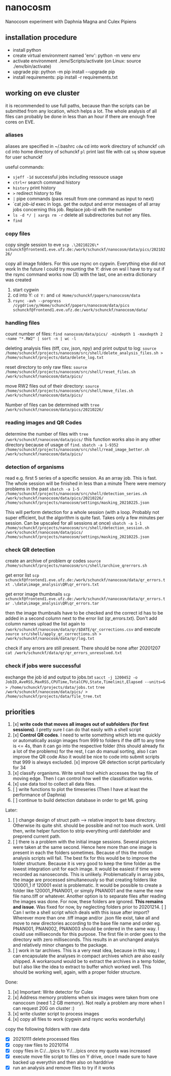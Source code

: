 # nanocosm

Nanocosm experiment with Daphnia Magna and Culex Pipiens

## installation procedure

+ install python
+ create virtual environment named 'env':  python -m venv env
+ activate environment ./env/Scripts/activate (on Linux: source ./env/bin/activate)
+ upgrade pip:   python -m pip install --upgrade pip
+ install requirements: pip install -r requirements.txt

## working on eve cluster

it is recommended to use full paths, because than the scripts can be submitted
from any location, which helps a lot. The whole analysis of all files can probably
be done in less than an hour if there are enough free cores on EVE.

### aliases

aliases are specified in ~/.bashrc
`cdw` cd into work directory of schunckf
`cdh` cd into home directory of schunckf
`pl`  print last file with cat
`sq`  show squeue for user schunckf

useful commands:

+ `sjeff -1d`   successful jobs including ressouce usage
+ `ctrl+r`      search command history
+ `history`     print history
+ `>`           redirect history to file
+ `|`           pipe commands (pass result from one command as input to next)
+ `cat *job-id* exec in logs. get the output and error messages of all array jobs
                concerning this job. Replace job-id with the number
+ `ls -d */ | xargs rm -r` delete all subdirectories but not any files.
+ `find`

### copy files

copy single session to eve
`scp .\20210226\* schunckf@frontend1.eve.ufz.de:/work/schunckf/nanocosm/data/pics/20210226/`

copy all image folders. For this use rsync on cygwin. Everything else did not work
In the future I could try mounting the Y: drive on wsl
I have to try out if the rsync command works now (3) with the last, one an
extra dictionary was created

1. start cygwin
2. cd into Y: `cd Y:` and `cd Home/schunckf/papers/nanocosm/data`
3. `rsync -avh --progress /cygdrive/y/Home/schunckf/papers/nanocosm/data/pics schunckf@frontend1.eve.ufz.de:/work/schunckf/nanocosm/data/`

### handling files

count number of files:
`find nanocosm/data/pics/ -mindepth 1 -maxdepth 2 -name "*.RW2" | sort -n | wc -l`

deleting analysis files (tiff, csv, json, npy) and print output to log:
`source /home/schunckf/projects/nanocosm/src/shell/delete_analysis_files.sh > /home/schunckf/projects/data/delete_log.txt`

reset directory to only raw files:
`source /home/schunckf/projects/nanocosm/src/shell/reset_files.sh /work/schunckf/nanocosm/data/pics/`

move RW2 files out of their directory:
`source /home/schunckf/projects/nanocosm/src/shell/move_files.sh /work/schunckf/nanocosm/data/pics/`

Number of files can be determined with
`tree /work/schunckf/nanocosm/data/pics/20210226/`

### reading images and QR Codes

determine the number of files with `tree /work/schunckf/nanocosm/data/pics/`
this function works also in any other directory because of usage of `find`.
`sbatch -a 1-9352 /home/schunckf/projects/nanocosm/src/shell/read_image_better.sh /work/schunckf/nanocosm/data/pics/`

### detection of organisms

read e.g. first 5 series of a specific session. As an array job. This is fast.
The whole session will be finished in less than a minute
There were memory problems in the past
`sbatch -a 1-5 /home/schunckf/projects/nanocosm/src/shell/detection_series.sh /work/schunckf/nanocosm/data/pics/20210226/ /home/schunckf/projects/nanocosm/settings/masking_20210225.json`

This will perform detection for a whole session (with a loop. Probably not
super efficient, but the algorithm is quite fast. Takes only a few minutes
per session. Can be upscaled for all sessions at once)
`sbatch -a 1-1 /home/schunckf/projects/nanocosm/src/shell/detection_session.sh /work/schunckf/nanocosm/data/pics/ /home/schunckf/projects/nanocosm/settings/masking_20210225.json`

### check QR detection

create an archive of problem qr codes
`source /home/schunckf/projects/nanocosm/src/shell/archive_qrerrors.sh`

get error list
`scp schunckf@frontend1.eve.ufz.de:/work/schunckf/nanocosm/data/qr_errors.txt .\data\image_analysis\QR\qr_errors.txt`

get error image thumbnails
`scp schunckf@frontend1.eve.ufz.de:/work/schunckf/nanocosm/data/qr_errors.tar .\data\image_analysis\QR\qr_errors.tar`

then the image thumbnails have to be checked and the correct id has to be added in a second column next to
the error list (qr_errors.txt). Don't add column names
upload the list again to `/work/schunckf/nanocosm/data/qr/$DATE/qr_corrections.csv` and execute
`source src/shell/apply_qr_corrections.sh > /work/schunckf/nanocosm/data/qr/log.txt`

check if any errors are still present. There should be none after 20201207
`cat /work/schunckf/data/qr/qr_errors_unresolved.txt`

### check if jobs were successful

exchange the job id and output to jobs.txt
`sacct -j 1200452 -o JobID,AveRSS,MaxRSS,CPUTime,TotalCPU,State,Timelimit,Elapsed --units=G > /home/schunckf/projects/data/jobs.txt`
`tree /work/schunckf/nanocosm/data/pics/ > /home/schunckf/projects/data/file_tree.txt`

## priorities

1. [x] __write code that moves all images out of subfolders (for first sessions)__. I pretty sure I can do that easily with a shell script
2. [x] __Control QR codes__. I need to write something which lets me quickly or
       automatically assign images from 999 to folders
       if the diff to any time is <= 4s, than it can go into the respective folder (this should already fix a lot of the problems)
       for the rest, I can do manual sorting, also I can improve the QR code
       Also it would be nice to code into submit scripts that 999 is always excluded.
       [x] improve QR detection script particularly for 34
3. [x] classify organisms. Write small tool which accesses the tag file of
       moving edge. Then I can control how well the classification works.
4. [x] use data tool to collect all data files.
5. [ ] write functions to plot the timeseries (Then I have at least the performance of Daphnia)
6. [ ] continue to build detection database in order to get ML going

Later:

1. [ ] change design of struct path --> relative import to base directory.
       Otherwise its quite shit. should be possible and not too much work.
       Until then, write helper function to strip everything until datefolder
       and preprend current path.
2. [ ] there is a problem with the initial image sessions. Several pictures were
       taken at the same second. Hence here more than one image is present in
       each the folders sometimes. Because of this the motion analysis scripts will
       fail. The best fix for this would be to improve the folder structure. Because
       it is very good to keep the time folder as the lowest integration unit for
       each image. It would be easiest if time were recorded as nanoseconds. This
       is unlikely. Problematically in array jobs, the image are processed simultaneously
       so that creating folders like 120001_1 if 120001 exist is problematic.
       It would be possible to create a folder like 120001_PNAN001, or simply
       PNAN001 and the name the new file nano.tiff or whatever. Another option
       is to separate files after reading the images was done. For now,
       these folders are ignored. __This remains and issue__. Was fixed for now,
       by neglecting folders prior to 20201214.
       [ ] Can I write a shell script which deals with this issue after import?
           Wherever more than one .tiff image and/or .json file exist, take all
           and move to new directories according to the base file name and order
           eg. PNAN001, PNAN002, PNAN003 should be ordered in the same way. I could
           use milliseconds for this purpose. The first file in order goes
           to the directory with zero milliseconds. This results in an unchanged
           analyis and relatively minor changes to the package.
3. [ ] work in tar archives. This is a very neat idea, because in this way,
       I can encapsulate the analyses in compact archives which are also
       easily shipped. A workaround would be to extract the archives in a temp
       folder, but I also like the idea to extract to buffer which worked well.
       This should be working well, again, with a proper folder structure.

Done:

1. [x] Important: Write detector for Culex
2. [x] Address memory problems when six images were taken from one nanocosm (need 1.2 GB memory). Not really a problem any more when I can request 20G on cluster :)
3. [x] write cluster script to process images
4. [x] copy all files to work (cygwin and rsync works wonderfully)

copy the following folders with raw data

+ [x] 20210111 delete processed files
+ [x] copy raw files to 20210114
+ [x] copy files in C:/.../pics to Y:/.../pics once my quota was increased
+ [x] execute move file script to files on Y drive, once I made sure to have backed up everythin and then also on harddrive
+ [x] run an analysis and remove files to try if it works
